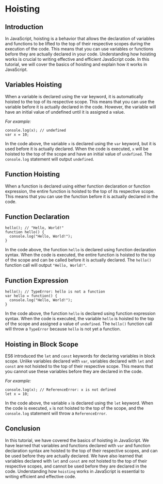 # Hoisting

## Introduction

In JavaScript, hoisting is a behavior that allows the declaration of variables and functions to be lifted to the top of their respective scopes during the execution of the code. This means that you can use variables or functions before they are actually declared in your code. Understanding how hoisting works is crucial to writing effective and efficient JavaScript code. In this tutorial, we will cover the basics of hoisting and explain how it works in JavaScript.

## Variables Hoisting

When a variable is declared using the var keyword, it is automatically hoisted to the top of its respective scope. This means that you can use the variable before it is actually declared in the code. However, the variable will have an initial value of undefined until it is assigned a value.

*For example:*

```
console.log(x); // undefined
var x = 10;
```
In the code above, the variable `x` is declared using the `var` keyword, but it is used before it is actually declared. When the code is executed, `x` will be hoisted to the top of the scope and have an initial value of `undefined`. The `console.log` statement will output `undefined`.

## Function Hoisting

When a function is declared using either function declaration or function expression, the entire function is hoisted to the top of its respective scope. This means that you can use the function before it is actually declared in the code.

## Function Declaration

```
hello(); // "Hello, World!"
function hello() {
  console.log("Hello, World!");
}
```

In the code above, the function `hello` is declared using function declaration syntax. When the code is executed, the entire function is hoisted to the top of the scope and can be called before it is actually declared. The `hello()` function call will output `"Hello, World!"`.

## Function Expression

```
hello(); // TypeError: hello is not a function
var hello = function() {
  console.log("Hello, World!");
}
```

In the code above, the function `hello` is declared using function expression syntax. When the code is executed, the variable `hello` is hoisted to the top of the scope and assigned a value of `undefined`. The `hello()` function call will throw a `TypeError` because `hello` is not yet a function.

## Hoisting in Block Scope

ES6 introduced the `let` and `const` keywords for declaring variables in block scope. Unlike variables declared with `var`, variables declared with `let` and `const` are not hoisted to the top of their respective scope. This means that you cannot use these variables before they are declared in the code.

*For example:*

```
console.log(x); // ReferenceError: x is not defined
let x = 10;
```

In the code above, the variable `x` is declared using the `let` keyword. When the code is executed, `x` is not hoisted to the top of the scope, and the `console.log` statement will throw a `ReferenceError`.

## Conclusion

In this tutorial, we have covered the basics of hoisting in JavaScript. We have learned that variables and functions declared with `var` and function declaration syntax are hoisted to the top of their respective scopes, and can be used before they are actually declared. We have also learned that variables declared with `let` and `const` are not hoisted to the top of their respective scopes, and cannot be used before they are declared in the code. Understanding how `hoisting` works in JavaScript is essential to writing efficient and effective code.